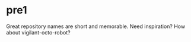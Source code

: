 # pre1
Great repository names are short and memorable. Need inspiration? How about vigilant-octo-robot? 

